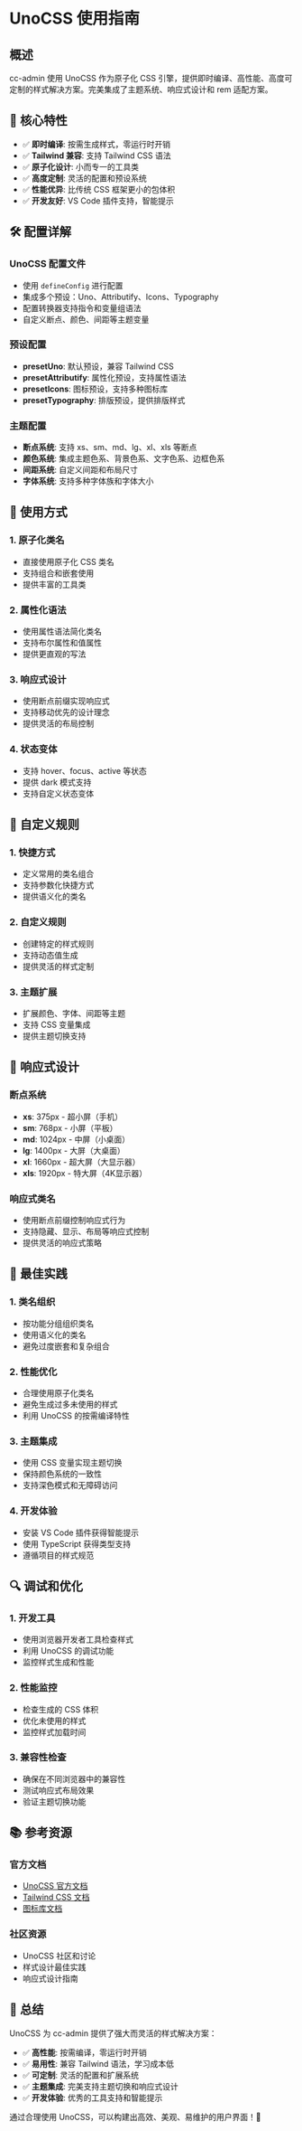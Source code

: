 <!--
  @copyright Copyright (c) 2025 chichuang
  @license MIT
  @description cc-admin 企业级后台管理框架 - unocss-guide
  本文件为 chichuang 原创，禁止擅自删除署名或用于商业用途。
-->

# UnoCSS 使用指南

## 概述

cc-admin 使用 UnoCSS 作为原子化 CSS 引擎，提供即时编译、高性能、高度可定制的样式解决方案。完美集成了主题系统、响应式设计和 rem 适配方案。

## 🚀 核心特性

- ✅ **即时编译**: 按需生成样式，零运行时开销
- ✅ **Tailwind 兼容**: 支持 Tailwind CSS 语法
- ✅ **原子化设计**: 小而专一的工具类
- ✅ **高度定制**: 灵活的配置和预设系统
- ✅ **性能优异**: 比传统 CSS 框架更小的包体积
- ✅ **开发友好**: VS Code 插件支持，智能提示

## 🛠️ 配置详解

### UnoCSS 配置文件

- 使用 `defineConfig` 进行配置
- 集成多个预设：Uno、Attributify、Icons、Typography
- 配置转换器支持指令和变量组语法
- 自定义断点、颜色、间距等主题变量

### 预设配置

- **presetUno**: 默认预设，兼容 Tailwind CSS
- **presetAttributify**: 属性化预设，支持属性语法
- **presetIcons**: 图标预设，支持多种图标库
- **presetTypography**: 排版预设，提供排版样式

### 主题配置

- **断点系统**: 支持 xs、sm、md、lg、xl、xls 等断点
- **颜色系统**: 集成主题色系、背景色系、文字色系、边框色系
- **间距系统**: 自定义间距和布局尺寸
- **字体系统**: 支持多种字体族和字体大小

## 🎨 使用方式

### 1. 原子化类名

- 直接使用原子化 CSS 类名
- 支持组合和嵌套使用
- 提供丰富的工具类

### 2. 属性化语法

- 使用属性语法简化类名
- 支持布尔属性和值属性
- 提供更直观的写法

### 3. 响应式设计

- 使用断点前缀实现响应式
- 支持移动优先的设计理念
- 提供灵活的布局控制

### 4. 状态变体

- 支持 hover、focus、active 等状态
- 提供 dark 模式支持
- 支持自定义状态变体

## 🔧 自定义规则

### 1. 快捷方式

- 定义常用的类名组合
- 支持参数化快捷方式
- 提供语义化的类名

### 2. 自定义规则

- 创建特定的样式规则
- 支持动态值生成
- 提供灵活的样式定制

### 3. 主题扩展

- 扩展颜色、字体、间距等主题
- 支持 CSS 变量集成
- 提供主题切换支持

## 📱 响应式设计

### 断点系统

- **xs**: 375px - 超小屏（手机）
- **sm**: 768px - 小屏（平板）
- **md**: 1024px - 中屏（小桌面）
- **lg**: 1400px - 大屏（大桌面）
- **xl**: 1660px - 超大屏（大显示器）
- **xls**: 1920px - 特大屏（4K显示器）

### 响应式类名

- 使用断点前缀控制响应式行为
- 支持隐藏、显示、布局等响应式控制
- 提供灵活的响应式策略

## 🎯 最佳实践

### 1. 类名组织

- 按功能分组组织类名
- 使用语义化的类名
- 避免过度嵌套和复杂组合

### 2. 性能优化

- 合理使用原子化类名
- 避免生成过多未使用的样式
- 利用 UnoCSS 的按需编译特性

### 3. 主题集成

- 使用 CSS 变量实现主题切换
- 保持颜色系统的一致性
- 支持深色模式和无障碍访问

### 4. 开发体验

- 安装 VS Code 插件获得智能提示
- 使用 TypeScript 获得类型支持
- 遵循项目的样式规范

## 🔍 调试和优化

### 1. 开发工具

- 使用浏览器开发者工具检查样式
- 利用 UnoCSS 的调试功能
- 监控样式生成和性能

### 2. 性能监控

- 检查生成的 CSS 体积
- 优化未使用的样式
- 监控样式加载时间

### 3. 兼容性检查

- 确保在不同浏览器中的兼容性
- 测试响应式布局效果
- 验证主题切换功能

## 📚 参考资源

### 官方文档

- [UnoCSS 官方文档](https://unocss.dev/)
- [Tailwind CSS 文档](https://tailwindcss.com/docs)
- [图标库文档](https://icones.js.org/)

### 社区资源

- UnoCSS 社区和讨论
- 样式设计最佳实践
- 响应式设计指南

## 🎯 总结

UnoCSS 为 cc-admin 提供了强大而灵活的样式解决方案：

- ✅ **高性能**: 按需编译，零运行时开销
- ✅ **易用性**: 兼容 Tailwind 语法，学习成本低
- ✅ **可定制**: 灵活的配置和扩展系统
- ✅ **主题集成**: 完美支持主题切换和响应式设计
- ✅ **开发体验**: 优秀的工具支持和智能提示

通过合理使用 UnoCSS，可以构建出高效、美观、易维护的用户界面！🚀
